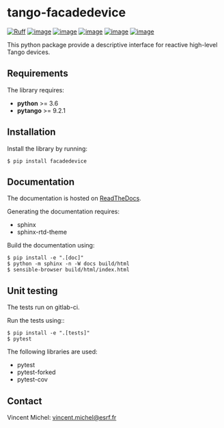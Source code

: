 # tango-facadedevice

[![Ruff](https://img.shields.io/endpoint?url=https://raw.githubusercontent.com/astral-sh/ruff/main/assets/badge/v2.json)](https://github.com/astral-sh/ruff)
[![image](https://img.shields.io/pypi/v/facadedevice.svg)](https://pypi.python.org/pypi/facadedevice)
[![image](https://img.shields.io/pypi/l/facadedevice.svg)](https://gitlab.com/MaxIV/tango-facadedevice/-/blob/main/LICENSE.txt)
[![image](https://readthedocs.org/projects/tango-facadedevice/badge/?version=latest)](https://tango-facadedevice.readthedocs.io/en/latest/)
[![image](https://gitlab.com/MaxIV/tango-facadedevice/badges/main/pipeline.svg)](https://gitlab.com/MaxIV/tango-facadedevice)
[![image](https://gitlab.com/MaxIV/tango-facadedevice/badges/main/coverage.svg)](https://gitlab.com/MaxIV/tango-facadedevice)

This python package provide a descriptive interface for reactive high-level
Tango devices.

## Requirements

The library requires:

- **python** >= 3.6
- **pytango** >= 9.2.1

## Installation

Install the library by running:

```console
$ pip install facadedevice
```

## Documentation

The documentation is hosted on [ReadTheDocs](http://tango-facadedevice.readthedocs.io/en/latest).

Generating the documentation requires:

- sphinx
- sphinx-rtd-theme

Build the documentation using:

```console
$ pip install -e ".[doc]"
$ python -m sphinx -n -W docs build/html
$ sensible-browser build/html/index.html
```

## Unit testing

The tests run on gitlab-ci.

Run the tests using::

```console
$ pip install -e ".[tests]"
$ pytest
```

The following libraries are used:

- pytest
- pytest-forked
- pytest-cov

## Contact

Vincent Michel: vincent.michel@esrf.fr
